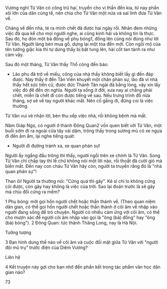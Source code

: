 Vương nghĩ Từ Vân có công trừ hại, truyền cho vị thần đền kia, từ nay phần xôi lớn của dân cúng tế, nên chia cho Từ Vân một nửa và sai lính đưa Từ Vân về.

Chàng về đến nhà, té ra mình chết đã được hai ngày rồi. Nhân đem những việc đã qua kể cho mọi người nghe, ai cũng kinh hãi và không tin là thực. Sau đó, họ đón một bà đồng về phụ bóng1, đồng lên cũng nói đúng như lời Từ Vân. Người làng bèn mua gỗ, dựng lại một tòa đền mới. Còn ngôi mộ của tên tướng giặc kia thì tự dưng thấy bị bật tung lên, hài cốt tan tành ra như cám vậy.

Sau đó một tháng, Từ Vân thấy Thổ công đến báo:

- Lão phu đã trở về miếu, công của nhà thầy không biết lấy gì đền đáp được. Nay thầy ở đền Tân Viên khuyết một chân phán sự, lão đã vì nhà thầy hết sức tiến cử, được đức Thánh Tân ngài đã bằng lòng, vậy xin lấy việc đó để đền ơn nghĩa. Người ta sống ở đời, xưa nay ai chẳng phải chết, miễn là chết đi còn được tiếng về sau. Nếu trưng trình đỗ nửa tháng, sợ sẽ về tay người khác mất. Nên cố gắng đi, đừng coi là việc thường.

Từ Vân vui vẻ nhận lời, bèn thu xếp việc nhà, rồi không bệnh mà mất.

Năm Giáp Ngọ, có người ở thành Đông Quan2 vốn quen biết với Từ Vân, một buổi sớm đi ra ngoài cửa tây vài dặm, trông thấy trong sương mù có xe ngựa đi đến ầm ầm, lại nghe tiếng quát:

- Người đi đường tránh xa, xe quan phán sự!

Người ấy ngẩng đầu trông thì thấy, người ngồi trên xe chính là Từ Vân. Song Từ Vân chỉ chắp tay thì lễ chứ không nói một lời nào, rồi thoắt đã cười gió mà biến mất. Đến nay con cháu Từ Vân hãy còn, người ta truyền rằng đó là "nhà quan phán sự"!

Than ôi! Người ta thường nói: "Cứng quá thì gãy". Kẻ sĩ chỉ lo không cứng cỏi được, còn gãy hay không là việc của trời. Sao lại đoán trước là sẽ gãy mà chịu đổi cứng ra mềm?

1 Phụ bóng: mời gọi hồn người chết hoặc thần thánh về. (Theo quan niệm dân gian, có thể gọi hồn người chết hoặc thần thánh ở cõi âm về nhập vào người đang sống để trò chuyện. Người có nhiều cảm ứng với cõi âm, có thể cho mượn xác để người cõi âm nhập vào gọi là "ông (bà) đồng" hay "ông (bà) bóng").
2 Đông Quan: tức thành Thăng Long, nay là Hà Nội.

Tưởng tượng

3 Bạn hình dung thế nào về cõi âm và cuộc đối mặt giữa Từ Vân với "người đội mũ trụ" trước điện của Diêm Vương?

Liên hệ

4 Kết truyện này gợi cho bạn nhớ đến phần kết trong tác phẩm văn học dân gian nào?

73